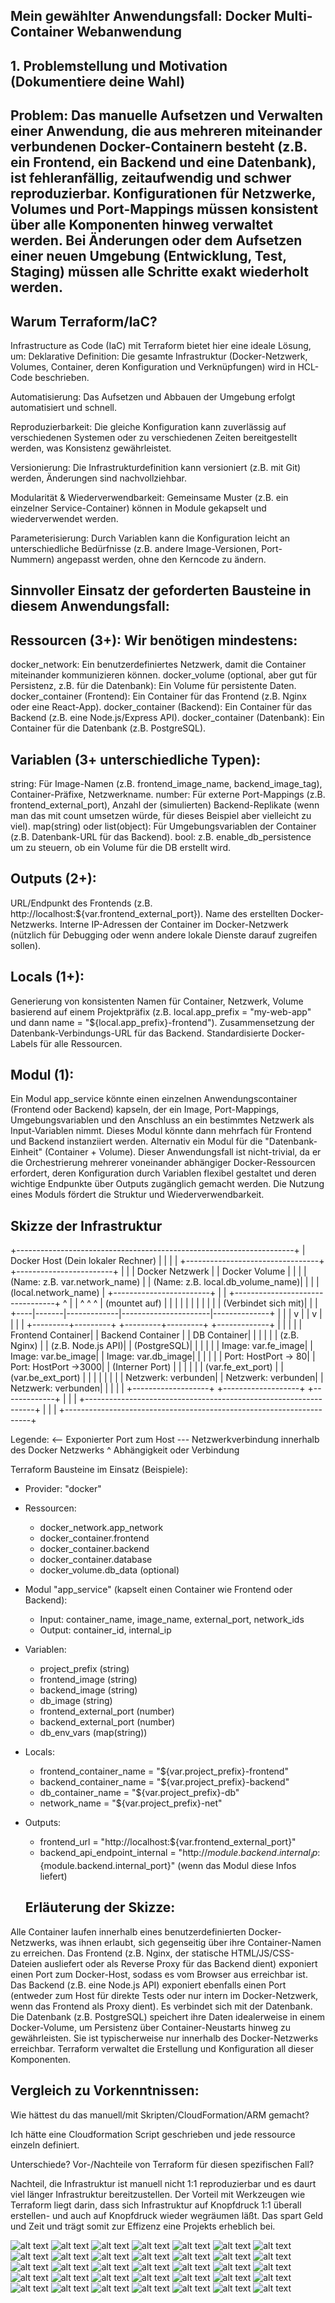 ## Mein gewählter Anwendungsfall: Docker Multi-Container Webanwendung

## 1. Problemstellung und Motivation (Dokumentiere deine Wahl)

## Problem: Das manuelle Aufsetzen und Verwalten einer Anwendung, die aus mehreren miteinander verbundenen Docker-Containern besteht (z.B. ein Frontend, ein Backend und eine Datenbank), ist fehleranfällig, zeitaufwendig und schwer reproduzierbar. Konfigurationen für Netzwerke, Volumes und Port-Mappings müssen konsistent über alle Komponenten hinweg verwaltet werden. Bei Änderungen oder dem Aufsetzen einer neuen Umgebung (Entwicklung, Test, Staging) müssen alle Schritte exakt wiederholt werden.

## Warum Terraform/IaC?
Infrastructure as Code (IaC) mit Terraform bietet hier eine ideale Lösung, um:
Deklarative Definition: Die gesamte Infrastruktur (Docker-Netzwerk, Volumes, Container, deren Konfiguration und Verknüpfungen) wird in HCL-Code beschrieben.

Automatisierung: Das Aufsetzen und Abbauen der Umgebung erfolgt automatisiert und schnell.

Reproduzierbarkeit: Die gleiche Konfiguration kann zuverlässig auf verschiedenen Systemen oder zu 
verschiedenen Zeiten bereitgestellt werden, was Konsistenz gewährleistet.

Versionierung: Die Infrastrukturdefinition kann versioniert (z.B. mit Git) werden, Änderungen sind nachvollziehbar.

Modularität & Wiederverwendbarkeit: Gemeinsame Muster (z.B. ein einzelner Service-Container) können in Module gekapselt und wiederverwendet werden.

Parameterisierung: Durch Variablen kann die Konfiguration leicht an unterschiedliche Bedürfnisse (z.B. andere Image-Versionen, Port-Nummern) angepasst werden, ohne den Kerncode zu ändern.

## Sinnvoller Einsatz der geforderten Bausteine in diesem Anwendungsfall:

## Ressourcen (3+): Wir benötigen mindestens:
docker_network: Ein benutzerdefiniertes Netzwerk, damit die Container miteinander kommunizieren können.
docker_volume (optional, aber gut für Persistenz, z.B. für die Datenbank): Ein Volume für persistente Daten.
docker_container (Frontend): Ein Container für das Frontend (z.B. Nginx oder eine React-App).
docker_container (Backend): Ein Container für das Backend (z.B. eine Node.js/Express API).
docker_container (Datenbank): Ein Container für die Datenbank (z.B. PostgreSQL).

## Variablen (3+ unterschiedliche Typen):
string: Für Image-Namen (z.B. frontend_image_name, backend_image_tag), Container-Präfixe, Netzwerkname.
number: Für externe Port-Mappings (z.B. frontend_external_port), Anzahl der (simulierten) Backend-Replikate (wenn man das mit count umsetzen würde, für dieses Beispiel aber vielleicht zu viel).
map(string) oder list(object): Für Umgebungsvariablen der Container (z.B. Datenbank-URL für das Backend).
bool: z.B. enable_db_persistence um zu steuern, ob ein Volume für die DB erstellt wird.

## Outputs (2+):
URL/Endpunkt des Frontends (z.B. http://localhost:${var.frontend_external_port}).
Name des erstellten Docker-Netzwerks.
Interne IP-Adressen der Container im Docker-Netzwerk (nützlich für Debugging oder wenn andere lokale Dienste darauf zugreifen sollen).

## Locals (1+):
Generierung von konsistenten Namen für Container, Netzwerk, Volume basierend auf einem Projektpräfix (z.B. local.app_prefix = "my-web-app" und dann name = "${local.app_prefix}-frontend").
Zusammensetzung der Datenbank-Verbindungs-URL für das Backend.
Standardisierte Docker-Labels für alle Ressourcen.

## Modul (1):
Ein Modul app_service könnte einen einzelnen Anwendungscontainer (Frontend oder Backend) kapseln, der ein Image, Port-Mappings, Umgebungsvariablen und den Anschluss an ein bestimmtes Netzwerk als Input-Variablen nimmt. Dieses Modul könnte dann mehrfach für Frontend und Backend instanziiert werden.
Alternativ ein Modul für die "Datenbank-Einheit" (Container + Volume).
Dieser Anwendungsfall ist nicht-trivial, da er die Orchestrierung mehrerer voneinander abhängiger Docker-Ressourcen erfordert, deren Konfiguration durch Variablen flexibel gestaltet und deren wichtige Endpunkte über Outputs zugänglich gemacht werden. Die Nutzung eines Moduls fördert die Struktur und Wiederverwendbarkeit.


## Skizze der Infrastruktur

+---------------------------------------------------------------------+
| Docker Host (Dein lokaler Rechner)                                  |
|                                                                     |
|  +---------------------------------+     +------------------------+ |
|  | Docker Netzwerk                 |     | Docker Volume          | |
|  | (Name: z.B. var.network_name)   |     | (Name: z.B. local.db_volume_name)| |
|  | (local.network_name)            |     +------------------------+ |
|  +---------------------------------+               ^                |
|       ^       ^             ^                      | (mountet auf)  |
|       |       |             |                      |                |
|       |       |             |   (Verbindet sich mit)|                |
|  +----|-------|-------------|----------------------|--------------+ |
|  |    v       |             |                      v              | |
|  |  +---------+---------+  +---------+---------+  +-------------+ | |
|  |  | Frontend Container|  | Backend Container |  | DB Container| | |
|  |  | (z.B. Nginx)      |  | (z.B. Node.js API)|  | (PostgreSQL)| | |
|  |  | Image: var.fe_image|  | Image: var.be_image|  | Image: var.db_image| | |
|  |  | Port: HostPort -> 80|  | Port: HostPort ->3000|  | (Interner Port) | | |
|  |  | (var.fe_ext_port) |  | (var.be_ext_port) |  |             | | |
|  |  | Netzwerk: verbunden|  | Netzwerk: verbunden|  | Netzwerk: verbunden| | |
|  |  +-------------------+  +-------------------+  +-------------+ | |
|  +-----------------------------------------------------------------+ |
|                                                                     |
+---------------------------------------------------------------------+

Legende:
  <-- Exponierter Port zum Host
  --- Netzwerkverbindung innerhalb des Docker Netzwerks
  ^   Abhängigkeit oder Verbindung

Terraform Bausteine im Einsatz (Beispiele):
- Provider: "docker"
- Ressourcen:
    - docker_network.app_network
    - docker_container.frontend
    - docker_container.backend
    - docker_container.database
    - docker_volume.db_data (optional)
- Modul "app_service" (kapselt einen Container wie Frontend oder Backend):
    - Input: container_name, image_name, external_port, network_ids
    - Output: container_id, internal_ip
- Variablen:
    - project_prefix (string)
    - frontend_image (string)
    - backend_image (string)
    - db_image (string)
    - frontend_external_port (number)
    - backend_external_port (number)
    - db_env_vars (map(string))
- Locals:
    - frontend_container_name = "${var.project_prefix}-frontend"
    - backend_container_name  = "${var.project_prefix}-backend"
    - db_container_name       = "${var.project_prefix}-db"
    - network_name            = "${var.project_prefix}-net"
- Outputs:
    - frontend_url = "http://localhost:${var.frontend_external_port}"
    - backend_api_endpoint_internal = "http://${module.backend.internal_ip}:${module.backend.internal_port}" (wenn das Modul diese Infos liefert)



   ##  Erläuterung der Skizze:

Alle Container laufen innerhalb eines benutzerdefinierten Docker-Netzwerks, was ihnen erlaubt, sich gegenseitig über ihre Container-Namen zu erreichen.
Das Frontend (z.B. Nginx, der statische HTML/JS/CSS-Dateien ausliefert oder als Reverse Proxy für das Backend dient) exponiert einen Port zum Docker-Host, sodass es vom Browser aus erreichbar ist.
Das Backend (z.B. eine Node.js API) exponiert ebenfalls einen Port (entweder zum Host für direkte Tests oder nur intern im Docker-Netzwerk, wenn das Frontend als Proxy dient). Es verbindet sich mit der Datenbank.
Die Datenbank (z.B. PostgreSQL) speichert ihre Daten idealerweise in einem Docker-Volume, um Persistenz über Container-Neustarts hinweg zu gewährleisten. Sie ist typischerweise nur innerhalb des Docker-Netzwerks erreichbar.
Terraform verwaltet die Erstellung und Konfiguration all dieser Komponenten.

## Vergleich zu Vorkenntnissen:

Wie hättest du das manuell/mit Skripten/CloudFormation/ARM gemacht?

Ich hätte eine Cloudformation Script geschrieben und jede ressource einzeln definiert. 

Unterschiede? Vor-/Nachteile von Terraform für diesen spezifischen Fall?

Nachteil, die Infrastruktur ist manuell nicht 1:1 reproduzierbar und es daurt viel länger Infrastruktur bereitzustellen. Der Vorteil mit Werkzeugen wie Terraform liegt darin, dass sich Infrastruktur auf Knopfdruck 1:1 überall erstellen- und auch auf Knopfdruck wieder wegräumen läßt. Das spart Geld und Zeit und trägt somit zur Effizenz eine Projekts erheblich bei. 

![alt text](<Screenshot 2025-06-05 115308.png>)
![alt text](<Screenshot 2025-06-05 120637.png>)
![alt text](<Screenshot 2025-06-05 120803.png>)
![alt text](<Screenshot 2025-06-05 120814.png>)
![alt text](<Screenshot 2025-06-05 120826.png>)
![alt text](<Screenshot 2025-06-05 120839.png>)
![alt text](<Screenshot 2025-06-05 121007.png>)
![alt text](<Screenshot 2025-06-05 121015.png>)
![alt text](<Screenshot 2025-06-05 121027.png>)
![alt text](<Screenshot 2025-06-05 121038.png>)
![alt text](<Screenshot 2025-06-05 121059.png>)
![alt text](<Screenshot 2025-06-05 121159.png>)
![alt text](<Screenshot 2025-06-05 121733.png>)
![alt text](<Screenshot 2025-06-05 122304.png>)
![alt text](<Screenshot 2025-06-05 122313.png>)
![alt text](<Screenshot 2025-06-05 122325.png>)
![alt text](<Screenshot 2025-06-05 122338.png>)
![alt text](<Screenshot 2025-06-05 122349.png>)
![alt text](<Screenshot 2025-06-05 122402.png>)
![alt text](<Screenshot 2025-06-05 122712.png>)
![alt text](<Screenshot 2025-06-05 122721.png>)
![alt text](<Screenshot 2025-06-05 122732.png>)
![alt text](<Screenshot 2025-06-05 122743.png>)
![alt text](<Screenshot 2025-06-05 122755.png>)
![alt text](<Screenshot 2025-06-05 122807.png>)
![alt text](<Screenshot 2025-06-05 122852.png>)
![alt text](<Screenshot 2025-06-05 122941.png>)
![alt text](<Screenshot 2025-06-05 123923.png>)
![alt text](<Screenshot 2025-06-05 123932.png>)
![alt text](<Screenshot 2025-06-05 123939.png>)
![alt text](<Screenshot 2025-06-05 123951.png>)
![alt text](<Screenshot 2025-06-05 124003.png>)
![alt text](<Screenshot 2025-06-05 124015.png>)
![alt text](<Screenshot 2025-06-05 124058.png>)
![alt text](<Screenshot 2025-06-05 134021.png>)